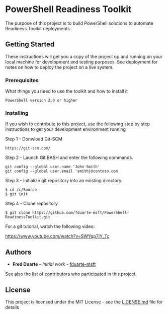 # PowerShell Readiness Toolkit

The purpose of this project is to build PowerShell solutions to automate Readiness Toolkit deployments.

## Getting Started

These instructions will get you a copy of the project up and running on your local machine for development and testing purposes. See deployment for notes on how to deploy the project on a live system.

### Prerequisites

What things you need to use the toolkit and how to install it

```
PowerShell version 2.0 or higher
```

### Installing

If you wish to contribute to this project, use the following step by step instructions to get your development environment running

Step 1 - Donwload Git-SCM

```
https://git-scm.com/
```

Step 2 - Launch Git BASH and enter the following commands.

```
git config --global user.name 'John Smith'
git config --global user.email 'smithj@contoso.com
```

Step 3 - Initialize git repository into an existing directory.

```
$ cd /c/Source
$ git init
```

Step 4 - Clone repository

```
$ git clone https://github.com/fduarte-msft/PowerShell-ReadinessToolkit.git
```

For a git tutorial, watch the following video:

https://www.youtube.com/watch?v=SWYqp7iY_Tc



## Authors

* **Fred Duarte** - *Initial work* - [fduarte-msft](https://github.com/fduarte-msft)

See also the list of [contributors](https://github.com/fduarte-msft/PowerShell-ReadinessToolkit/graphs/contributors) who participated in this project.

## License

This project is licensed under the MIT License - see the [LICENSE.md](LICENSE.md) file for details